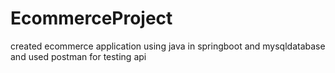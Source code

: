 # EcommerceProject
created ecommerce application using java in springboot and mysqldatabase and used postman for testing api
